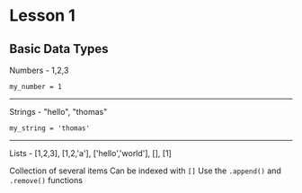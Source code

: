 # Lesson 1

## Basic Data Types


Numbers - 1,2,3

  `my_number = 1`

---

Strings - "hello", "thomas"

  `my_string = 'thomas'`

---

Lists - [1,2,3], [1,2,'a'], ['hello','world'], [], [1]

Collection of several items
Can be indexed with `[]`
Use the `.append()` and `.remove()` functions
